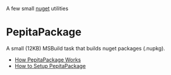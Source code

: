 A few small [nuget](http://nuget.org/) utilities 


# PepitaPackage

A small (12KB) MSBuild task that builds nuget packages (.nupkg).

 * [How PepitaPackage Works](https://github.com/SimonCropp/Pepita/wiki/PepitaPackageHowItWorks)
 * [How to Setup PepitaPackage](https://github.com/SimonCropp/Pepita/wiki/PepitaPackageSetup)